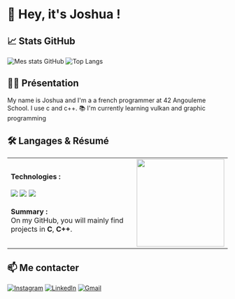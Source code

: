 # 👋 Hey, it's Joshua !

## 📈 Stats GitHub

![Mes stats GitHub](https://github-readme-stats.vercel.app/api?username=joshua-42&show_icons=true&bg_color=1e293b&theme=radical)
![Top Langs](https://github-readme-stats.vercel.app/api/top-langs/?username=joshua-42&layout=compact&bg_color=1e293b&theme=radical)

## 🙋‍♂️ Présentation

My name is Joshua and I'm a a french programmer at 42 Angouleme School. I use c and c++.
📚 I'm currently learning vulkan and graphic programming


## 🛠️ Langages & Résumé

<table>
  <tr>
    <td>
      <b>Technologies :</b><br>
      <br>
      <img src="https://img.shields.io/badge/C-00599C?style=for-the-badge&logo=c&logoColor=white"/>
      <img src="https://img.shields.io/badge/C++-00599C?style=for-the-badge&logo=c%2B%2B&logoColor=white"/>
      <img src="https://img.shields.io/badge/Git-F05032?style=for-the-badge&logo=git&logoColor=white"/>
      <br><br>
      <b>Summary :</b><br>
      On my GitHub, you will mainly find projects in <b>C</b>, <b>C++</b>.
    </td>
    <td width="200">
      <img src="https://media.tenor.com/Yap3Ps9srN4AAAAM/meowzzzz.gif" width="200"/>
    </td>
  </tr>
</table>

## 📫 Me contacter

[![Instagram](https://img.shields.io/badge/Instagram-E4405F?style=for-the-badge&logo=instagram&logoColor=white)](https://www.instagram.com/josh.dglss/)
[![LinkedIn](https://img.shields.io/badge/LinkedIn-0077B5?style=for-the-badge&logo=linkedin&logoColor=white)](www.linkedin.com/in/douglass-joshua-517a482a2)
[![Gmail](https://img.shields.io/badge/Gmail-D14836?style=for-the-badge&logo=gmail&logoColor=white)](mailto:joshua.douglass.nz@gmail.com)
